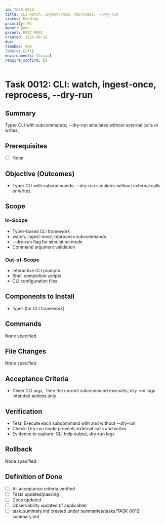 ```yaml
---
id: TASK-0012
title: CLI watch, ingest-once, reprocess, --dry-run
status: Pending
priority: P1
owner: @you
parent: EPIC-0002
created: 2025-08-31
due: 
timebox: 90m
labels: [cli]
environments: [local]
require_confirm: []
---
```


# Task 0012: CLI: watch, ingest-once, reprocess, --dry-run

## Summary

Typer CLI with subcommands; --dry-run simulates without external calls or writes.

## Prerequisites

- [ ] None

## Objective (Outcomes)

- Typer CLI with subcommands; --dry-run simulates without external calls or writes.

## Scope

### In-Scope

- Typer-based CLI framework
- watch, ingest-once, reprocess subcommands
- --dry-run flag for simulation mode
- Command argument validation

### Out-of-Scope

- Interactive CLI prompts
- Shell completion scripts
- CLI configuration files

## Components to Install

- typer (for CLI framework)

## Commands

None specified.

## File Changes

None specified.

## Acceptance Criteria

- Given CLI args, Then the correct subcommand executes; dry-run logs intended actions only

## Verification

- Test: Execute each subcommand with and without --dry-run
- Check: Dry-run mode prevents external calls and writes
- Evidence to capture: CLI help output, dry-run logs

## Rollback

None specified.

## Definition of Done

- [ ] All acceptance criteria verified
- [ ] Tests updated/passing
- [ ] Docs updated
- [ ] Observability updated (if applicable)
- [ ] task_summary.md created under summaries/tasks/TASK-0012-summary.md